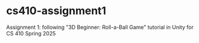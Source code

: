 # cs410-assignment1
Assignment 1: following "3D Beginner: Roll-a-Ball Game" tutorial in Unity for CS 410 Spring 2025
